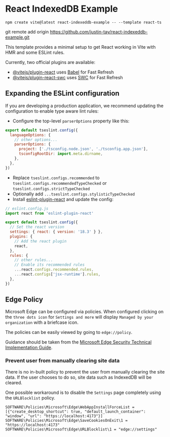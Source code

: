 # React IndexedDB Example

```shell
npm create vite@latest react-indexeddb-example -- --template react-ts
```

git remote add origin https://github.com/justin-tay/react-indexeddb-example.git

This template provides a minimal setup to get React working in Vite with HMR and some ESLint rules.

Currently, two official plugins are available:

- [@vitejs/plugin-react](https://github.com/vitejs/vite-plugin-react/blob/main/packages/plugin-react/README.md) uses [Babel](https://babeljs.io/) for Fast Refresh
- [@vitejs/plugin-react-swc](https://github.com/vitejs/vite-plugin-react-swc) uses [SWC](https://swc.rs/) for Fast Refresh

## Expanding the ESLint configuration

If you are developing a production application, we recommend updating the configuration to enable type aware lint rules:

- Configure the top-level `parserOptions` property like this:

```js
export default tseslint.config({
  languageOptions: {
    // other options...
    parserOptions: {
      project: ['./tsconfig.node.json', './tsconfig.app.json'],
      tsconfigRootDir: import.meta.dirname,
    },
  },
})
```

- Replace `tseslint.configs.recommended` to `tseslint.configs.recommendedTypeChecked` or `tseslint.configs.strictTypeChecked`
- Optionally add `...tseslint.configs.stylisticTypeChecked`
- Install [eslint-plugin-react](https://github.com/jsx-eslint/eslint-plugin-react) and update the config:

```js
// eslint.config.js
import react from 'eslint-plugin-react'

export default tseslint.config({
  // Set the react version
  settings: { react: { version: '18.3' } },
  plugins: {
    // Add the react plugin
    react,
  },
  rules: {
    // other rules...
    // Enable its recommended rules
    ...react.configs.recommended.rules,
    ...react.configs['jsx-runtime'].rules,
  },
})
```

## Edge Policy

Microsoft Edge can be configured via policies. When configured clicking on the `three dots icon` for `Settings and more` will display `Managed by your organization` with a briefcase icon.

The policies can be easily viewed by going to `edge://policy`.

Guidance should be taken from the [Microsoft Edge Security Technical Implementation Guide](https://stigviewer.com/stigs/microsoft_edge).

### Prevent user from manually clearing site data

There is no in-built policy to prevent the user from manually clearing the site data. If the user chooses to do so, site data such as IndexedDB will be cleared.

One possible workaround is to disable the `Settings` page completely using the `URLBlocklist` policy.





```
SOFTWARE\Policies\Microsoft\Edge\WebAppInstallForceList = [{"create_desktop_shortcut": true, "default_launch_container": "window", "url": "https://localhost:4173"}]
SOFTWARE\Policies\Microsoft\Edge\SaveCookiesOnExit\1 = "https://localhost:4173"
SOFTWARE\Policies\Microsoft\Edge\URLBlocklist\1 = "edge://settings"
```